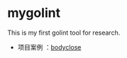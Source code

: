 # mygolint
This is my first golint tool for research.

- 项目案例 ：[bodyclose](https://github.com/timakin/bodyclose/tree/master/passes/bodyclose/testdata/src/a)
